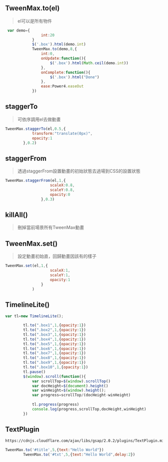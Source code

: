 ## TweenMax.to(el)

> el可以是所有物件

```js
 var demo={
                int:20
            }
            $('.box').html(demo.int)
            TweenMax.to(demo,8,{
                int:0,
                onUpdate:function(){
                    $('.box').html(Math.ceil(demo.int))
                },
                onComplete:function(){
                    $('.box').html("Done")
                },
                ease:Power4.easeOut
            })
```



## staggerTo

> 可依序調用el去做動畫

```js
TweenMax.staggerTo(el,0.5,{
            transform:"translate(0px)",
            opacity:1
        },0.2)
```



## staggerFrom

> 透過staggerFrom設置動畫的初始狀態去過場到CSS的設置狀態

```js
TweenMax.staggerFrom(el,1,{
                    scaleX:0.8,
                    scaleY:0.8,
                    opacity:0
                },0.3)
```

## killAll()

> 刪掉當前場景所有TweenMax動畫

## TweenMax.set()

> 設定動畫初始直，回歸動畫因該有的樣子

```js
TweenMax.set(el,1,{
                    scaleX:1,
                    scaleY:1,
                    opacity:1
                }
            )
```



## TimelineLite()

```js
var tl=new TimelineLite();

        tl.to(".box1",1,{opacity:1})
        tl.to(".box2",1,{opacity:1})
        tl.to(".box3",1,{opacity:1})
        tl.to(".box4",1,{opacity:1})
        tl.to(".box5",1,{opacity:1})
        tl.to(".box6",1,{opacity:1})
        tl.to(".box7",1,{opacity:1})
        tl.to(".box8",1,{opacity:1})
        tl.to(".box9",1,{opacity:1})
        tl.to(".box10",1,{opacity:1})
        tl.pause()
        $(window).scroll(function(){
            var scrollTop=$(window).scrollTop()
            var docHeight=$(document).height()
            var winHeight=$(window).height();
            var progress=scrollTop/(docHeight-winHeight)
            
            tl.progress(progress)
            console.log(progress,scrollTop,docHeight,winHeight)
        })
```

## TextPlugin

```html
https://cdnjs.cloudflare.com/ajax/libs/gsap/2.0.2/plugins/TextPlugin.min.js
```

```js
TweenMax.to('#title',5,{text:"Hello World"})
        TweenMax.to('#txt',5,{text:"Hello World",delay:2})
```

